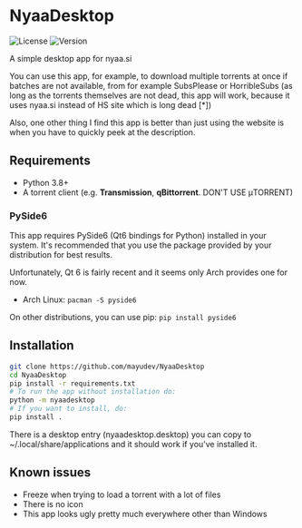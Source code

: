 # NyaaDesktop

![License](https://img.shields.io/github/license/mayudev/NyaaDesktop)
![Version](https://img.shields.io/github/v/release/mayudev/NyaaDesktop)

A simple desktop app for nyaa.si

You can use this app, for example, to download multiple torrents at once if batches are not available, from for example SubsPlease or HorribleSubs (as long as the torrents themselves are not dead, this app will work, because it uses nyaa.si instead of HS site which is long dead [*])

Also, one other thing I find this app is better than just using the website is when you have to quickly peek at the description.

## Requirements
- Python 3.8+
- A torrent client (e.g. **Transmission**, **qBittorrent**. DON'T USE μTORRENT)

### PySide6

This app requires PySide6 (Qt6 bindings for Python) installed in your system. It's recommended that you use the package provided by your distribution for best results.

Unfortunately, Qt 6 is fairly recent and it seems only Arch provides one for now.
- Arch Linux: `pacman -S pyside6`

On other distributions, you can use pip: `pip install pyside6`

## Installation
```sh
git clone https://github.com/mayudev/NyaaDesktop
cd NyaaDesktop
pip install -r requirements.txt
# To run the app without installation do:
python -m nyaadesktop
# If you want to install, do:
pip install .
```

There is a desktop entry (nyaadesktop.desktop) you can copy to ~/.local/share/applications and it should work if you've installed it.

## Known issues
- Freeze when trying to load a torrent with a lot of files
- There is no icon
- This app looks ugly pretty much everywhere other than Windows